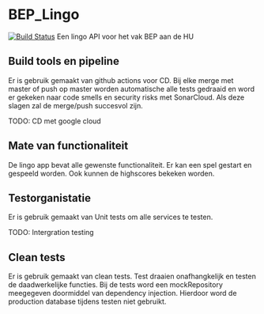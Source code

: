 # BEP_Lingo
[![Build Status](https://travis-ci.org/{DaanvandeHaar}/{BEP_Lingo}.png?branch=master)](https://travis-ci.org/{DaanvandeHaar}/{BEP_Lingo})
Een lingo API voor het vak BEP aan de HU

## Build tools en pipeline
Er is gebruik gemaakt van github actions voor CD. Bij elke merge met master of push op master worden automatische alle tests gedraaid en word er gekeken naar code smells en security risks met SonarCloud. Als deze slagen zal de merge/push succesvol zijn.

TODO: CD met google cloud

## Mate van functionaliteit
De lingo app bevat alle gewenste functionaliteit. Er kan een spel gestart en gespeeld worden. Ook kunnen de highscores bekeken worden.

## Testorganistatie
Er is gebruik gemaakt van Unit tests om alle services te testen.

TODO: Intergration testing

## Clean tests
Er is gebruik gemaakt van clean tests. Test draaien onafhangkelijk en testen de daadwerkelijke functies. Bij de tests word een mockRepository meegegeven doormiddel van dependency injection. Hierdoor word de production database tijdens testen niet gebruikt. 



